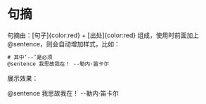 # 句摘

句摘由：[句子]{color:red} + [出处]{color:red} 组成，使用时前面加上@sentence，则会自动增加样式，比如：

```html
# 其中‘--’是必须
@sentence 我思故我在！ --勒内·笛卡尔
```
展示效果：

@sentence 我思故我在！ --勒内·笛卡尔